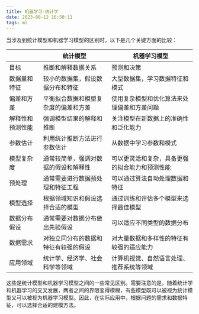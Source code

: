 ```yaml
---
title: 机器学习-统计学
date: 2023-08-12 16:50:11
tags: ml
---
```


当涉及到统计模型和机器学习模型的区别时，以下是几个关键方面的比较：

|          | 统计模型               | 机器学习模型                  |
| -------- | ------------------ | ----------------------- |
| 目标       | 推断和解释数据关系          | 预测和决策                   |
| 数据量和特征   | 较小的数据集，假设数据分布和特征   | 大型数据集，学习数据特征和模式         |
| 偏差和方差    | 平衡拟合数据和模型复杂度的偏差和方差 | 使用复杂模型和优化算法来处理偏差和方差问题   |
| 解释性和预测性能 | 强调模型结果的解释和推断       | 关注模型在新数据上的准确性和泛化能力      |
| 参数估计     | 利用统计推断方法进行参数估计     | 从数据中学习参数和模式             |
| 模型复杂度    | 通常较简单，强调对数据的假设和解释性 | 可以更灵活和复杂，具备更强的拟合能力和预测性能 |
| 预处理      | 通常需要进行数据预处理和特征工程   | 可以通过算法自动处理数据和特征         |
| 模型选择     | 根据领域知识和假设选择合适的模型   | 通过训练和评估多个模型来选择最佳模型      |
| 数据分布假设   | 通常需要对数据分布做出先验假设    | 可以适应不同类型的数据分布           |
| 数据需求     | 对独立同分布的数据和特征有较强的假设 | 对大量数据和多样性的特征有较强的适应能力    |
| 应用领域     | 统计学、经济学、社会科学等领域    | 计算机视觉、自然语言处理、推荐系统等领域    |

这些是统计模型和机器学习模型之间的一些常见区别。需要注意的是，随着统计学和机器学习的交叉发展，两者之间的界限变得模糊，有些模型既可以被视为统计模型又可以被视为机器学习模型。因此，在实际应用中，根据问题的需求和数据特征，可以选择合适的建模方法。